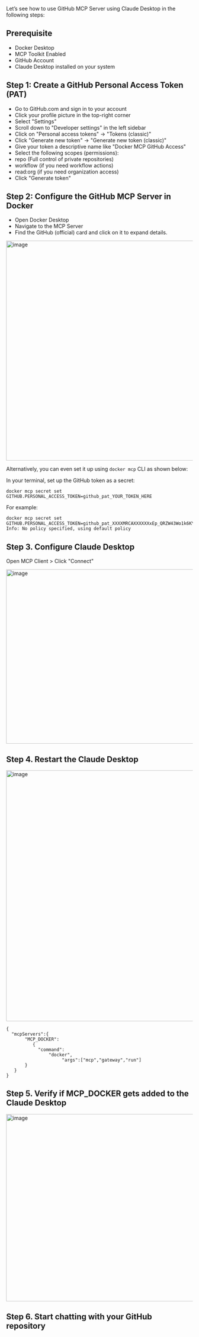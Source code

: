 

Let’s see how to use GitHub MCP Server using Claude Desktop in the following steps:

## Prerequisite

- Docker Desktop
- MCP Toolkit Enabled
- GitHub Account
- Claude Desktop installed on your system

## Step 1: Create a GitHub Personal Access Token (PAT)


- Go to GitHub.com and sign in to your account
- Click your profile picture in the top-right corner
- Select "Settings"
- Scroll down to "Developer settings" in the left sidebar
- Click on "Personal access tokens" → "Tokens (classic)"
- Click "Generate new token" → "Generate new token (classic)"
- Give your token a descriptive name like "Docker MCP GitHub Access"
- Select the following scopes (permissions):
 - repo (Full control of private repositories)
 - workflow (if you need workflow actions)
 - read:org (if you need organization access)
- Click "Generate token"

## Step 2: Configure the GitHub MCP Server in Docker

- Open Docker Desktop
- Navigate to the MCP Server
- Find the GitHub (official) card and click on it to expand details.

<img width="1164" height="594" alt="image" src="https://github.com/user-attachments/assets/116b32c8-ceae-40e4-a19a-448555e24142" />


Alternatively, you can even set it up using `docker mcp` CLI as shown below: 

In your terminal, set up the GitHub token as a secret:

```
docker mcp secret set GITHUB.PERSONAL_ACCESS_TOKEN=github_pat_YOUR_TOKEN_HERE
```

For example:

```
docker mcp secret set GITHUB.PERSONAL_ACCESS_TOKEN=github_pat_XXXXMRCAXXXXXXxEp_QRZW43Wo1k6KYWwDXXXXXXXXGPXLZ7EGEnse82YM
Info: No policy specified, using default policy
```

## Step 3. Configure Claude Desktop

Open MCP Client > Click "Connect"

<img width="1006" height="471" alt="image" src="https://github.com/user-attachments/assets/671e31df-f207-4fb8-99b1-491a0ada0410" />

## Step 4. Restart the Claude Desktop

<img width="1201" height="678" alt="image" src="https://github.com/user-attachments/assets/73e4fad6-5e37-46e2-b39b-ed589feb588a" />

```
{
  "mcpServers":{
       "MCP_DOCKER":
          {
            "command":
                "docker",
                     "args":["mcp","gateway","run"]
       }
   }
}
```


## Step 5. Verify if MCP_DOCKER gets added to the Claude Desktop

<img width="832" height="506" alt="image" src="https://github.com/user-attachments/assets/38a11cf0-e531-44fc-b0ae-c3d7156c7af0" />


## Step 6. Start chatting with your GitHub repository

